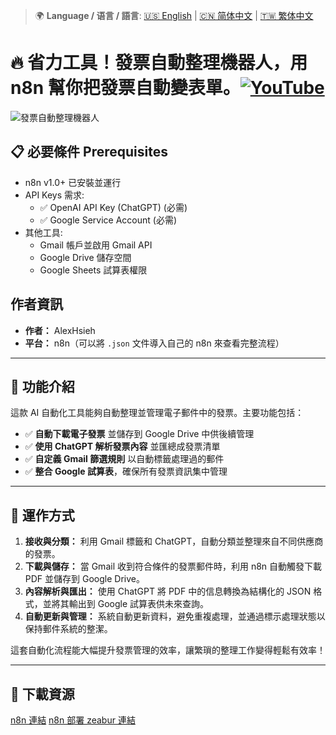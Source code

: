 > 🌍 **Language / 语言 / 語言**: [🇺🇸 English](./readme-en.md) | [🇨🇳 简体中文](./readme-cn.md) | [🇹🇼 繁体中文](./readme.md)

# 🔥 省力工具！發票自動整理機器人，用 n8n 幫你把發票自動變表單。[![YouTube](https://img.shields.io/badge/Watch%20on-YouTube-red?logo=youtube)](https://www.youtube.com/channel/UCDMJaaMu3nGNc7bNKMAtS7Q)

![發票自動整理機器人](https://github.com/qwedsazxc78/ai-automation-n8n/blob/main/n8n/1-simple-invoice-automation/cover.png?raw=true)

## 📋 必要條件 Prerequisites

- n8n v1.0+ 已安裝並運行
- API Keys 需求:
  - ✅ OpenAI API Key (ChatGPT) (必需)
  - ✅ Google Service Account (必需)
- 其他工具:
  - Gmail 帳戶並啟用 Gmail API
  - Google Drive 儲存空間
  - Google Sheets 試算表權限

## 作者資訊

* **作者：** AlexHsieh
* **平台：** n8n（可以將 `.json` 文件導入自己的 n8n 來查看完整流程）

---

## 📌 功能介紹

這款 AI 自動化工具能夠自動整理並管理電子郵件中的發票。主要功能包括：

* ✅ **自動下載電子發票** 並儲存到 Google Drive 中供後續管理
* ✅ **使用 ChatGPT 解析發票內容** 並匯總成發票清單
* ✅ **自定義 Gmail 篩選規則** 以自動標籤處理過的郵件
* ✅ **整合 Google 試算表**，確保所有發票資訊集中管理

---

## 🔧 運作方式

1. **接收與分類：** 利用 Gmail 標籤和 ChatGPT，自動分類並整理來自不同供應商的發票。
2. **下載與儲存：** 當 Gmail 收到符合條件的發票郵件時，利用 n8n 自動觸發下載 PDF 並儲存到 Google Drive。
3. **內容解析與匯出：** 使用 ChatGPT 將 PDF 中的信息轉換為結構化的 JSON 格式，並將其輸出到 Google 試算表供未來查詢。
4. **自動更新與管理：** 系統自動更新資料，避免重複處理，並通過標示處理狀態以保持郵件系統的整潔。

這套自動化流程能大幅提升發票管理的效率，讓繁瑣的整理工作變得輕鬆有效率！

---

## 🚀 下載資源

[n8n 連結](https://n8n.io/)
[n8n 部署 zeabur 連結](https://zeabur.com/referral?referralCode=qwedsazxc78)
